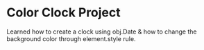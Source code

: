 # Color Clock Project

Learned how to create a clock using obj.Date & how to change the background color through element.style rule.
